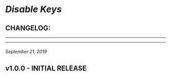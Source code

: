 # *Disable Keys*
## CHANGELOG:


********************************************************************************
********************************************************************************
###### September 21, 2019
## v1.0.0 - INITIAL RELEASE
